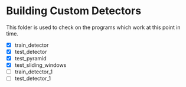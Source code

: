 # Building Custom Detectors

This folder is used to check on the programs which work at this point in time.<br>

- [x] train_detector
- [x] test_detector
- [x] test_pyramid
- [x] test_sliding_windows
- [ ] train_detector_1
- [ ] test_detector_1
